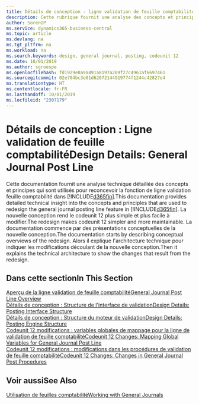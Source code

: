 ```yaml
---
title: Détails de conception - ligne validation de feuille comptabilité | Microsoft Docs
description: Cette rubrique fournit une analyse des concepts et principes qui sont utilisés pour reconcevoir la fonction de ligne validation feuille comptabilité dans Business Central.
author: SorenGP
ms.service: dynamics365-business-central
ms.topic: article
ms.devlang: na
ms.tgt_pltfrm: na
ms.workload: na
ms.search.keywords: design, general journal, posting, codeunit 12
ms.date: 10/01/2019
ms.author: sgroespe
ms.openlocfilehash: fd1929e0a9a491a8197a209f27c4961af6697461
ms.sourcegitcommit: 02e704bc3e01d62072144919774f1244c42827e4
ms.translationtype: HT
ms.contentlocale: fr-FR
ms.lasthandoff: 10/01/2019
ms.locfileid: "2307179"
---
```

# <a name="design-details-general-journal-post-line"></a><span data-ttu-id="cb042-103">Détails de conception : Ligne validation de feuille comptabilité</span><span class="sxs-lookup"><span data-stu-id="cb042-103">Design Details: General Journal Post Line</span></span>
<span data-ttu-id="cb042-104">Cette documentation fournit une analyse technique détaillée des concepts et principes qui sont utilisés pour reconcevoir la fonction de ligne validation feuille comptabilité dans [!INCLUDE[d365fin](includes/d365fin_md.md)].</span><span class="sxs-lookup"><span data-stu-id="cb042-104">This documentation provides detailed technical insight into the concepts and principles that are used to redesign the general journal posting line feature in [!INCLUDE[d365fin](includes/d365fin_md.md)].</span></span> <span data-ttu-id="cb042-105">La nouvelle conception rend le codeunit 12 plus simple et plus facile à modifier.</span><span class="sxs-lookup"><span data-stu-id="cb042-105">The redesign makes codeunit 12 simpler and more maintainable.</span></span> <span data-ttu-id="cb042-106">La documentation commence par des présentations conceptuelles de la nouvelle conception.</span><span class="sxs-lookup"><span data-stu-id="cb042-106">The documentation starts by describing conceptual overviews of the redesign.</span></span> <span data-ttu-id="cb042-107">Alors il explique l'architecture technique pour indiquer les modifications découlant de la nouvelle conception.</span><span class="sxs-lookup"><span data-stu-id="cb042-107">Then it explains the technical architecture to show the changes that result from the redesign.</span></span>  

## <a name="in-this-section"></a><span data-ttu-id="cb042-108">Dans cette section</span><span class="sxs-lookup"><span data-stu-id="cb042-108">In This Section</span></span>  
[<span data-ttu-id="cb042-109">Aperçu de la ligne validation de feuille comptabilité</span><span class="sxs-lookup"><span data-stu-id="cb042-109">General Journal Post Line Overview</span></span>](design-details-general-journal-post-line-overview.md)  
[<span data-ttu-id="cb042-110">Détails de conception : Structure de l'interface de validation</span><span class="sxs-lookup"><span data-stu-id="cb042-110">Design Details: Posting Interface Structure</span></span>](design-details-posting-interface-structure.md)  
[<span data-ttu-id="cb042-111">Détails de conception : Structure du moteur de validation</span><span class="sxs-lookup"><span data-stu-id="cb042-111">Design Details: Posting Engine Structure</span></span>](design-details-posting-engine-structure.md)  
[<span data-ttu-id="cb042-112">Codeunit 12 modifications : variables globales de mappage pour la ligne de validation de feuille comptabilité</span><span class="sxs-lookup"><span data-stu-id="cb042-112">Codeunit 12 Changes: Mapping Global Variables for General Journal Post Line</span></span>](design-details-codeunit-12-changes-mapping-global-variables-for-general-journal-post-line.md)  
[<span data-ttu-id="cb042-113">Codeunit 12 modifications : modifications dans les procédures de validation de feuille comptabilité</span><span class="sxs-lookup"><span data-stu-id="cb042-113">Codeunit 12 Changes: Changes in General Journal Post Procedures</span></span>](design-details-codeunit-12-changes-changes-in-general-journal-post-procedures.md)  

## <a name="see-also"></a><span data-ttu-id="cb042-114">Voir aussi</span><span class="sxs-lookup"><span data-stu-id="cb042-114">See Also</span></span>  
[<span data-ttu-id="cb042-115">Utilisation de feuilles comptabilité</span><span class="sxs-lookup"><span data-stu-id="cb042-115">Working with General Journals</span></span>](ui-work-general-journals.md)
